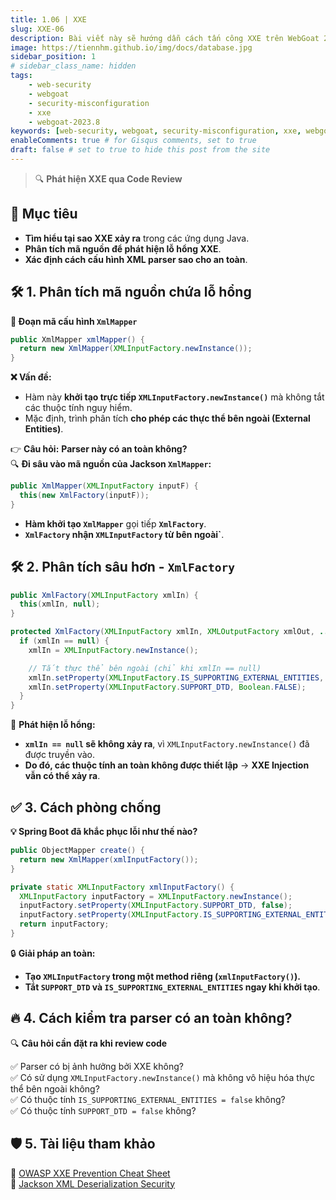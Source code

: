 ```yaml
---
title: 1.06 | XXE
slug: XXE-06
description: Bài viết này sẽ hướng dẫn cách tấn công XXE trên WebGoat 2023.8
image: https://tiennhm.github.io/img/docs/database.jpg
sidebar_position: 1
# sidebar_class_name: hidden
tags: 
    - web-security
    - webgoat
    - security-misconfiguration
    - xxe
    - webgoat-2023.8
keywords: [web-security, webgoat, security-misconfiguration, xxe, webgoat-2023.8]
enableComments: true # for Gisqus comments, set to true
draft: false # set to true to hide this post from the site
---
```


> 🔍 **Phát hiện XXE qua Code Review**

## 🎯 **Mục tiêu**
- **Tìm hiểu tại sao XXE xảy ra** trong các ứng dụng Java.
- **Phân tích mã nguồn để phát hiện lỗ hổng XXE**.
- **Xác định cách cấu hình XML parser sao cho an toàn**.


## 🛠 **1. Phân tích mã nguồn chứa lỗ hổng**
**📌 Đoạn mã cấu hình `XmlMapper`**
```java
public XmlMapper xmlMapper() {
  return new XmlMapper(XMLInputFactory.newInstance()); 
}
```
**❌ Vấn đề:**  
- Hàm này **khởi tạo trực tiếp `XMLInputFactory.newInstance()`** mà không tắt các thuộc tính nguy hiểm.
- Mặc định, trình phân tích **cho phép các thực thể bên ngoài (External Entities)**.

👉 **Câu hỏi:** **Parser này có an toàn không?**  
🔍 **Đi sâu vào mã nguồn của Jackson `XmlMapper`:**
```java
public XmlMapper(XMLInputFactory inputF) {   
  this(new XmlFactory(inputF));  
}
```
- **Hàm khởi tạo `XmlMapper`** gọi tiếp **`XmlFactory`**.
- **`XmlFactory` nhận `XMLInputFactory` từ bên ngoài`**.


## 🛠 **2. Phân tích sâu hơn - `XmlFactory`**
```java
public XmlFactory(XMLInputFactory xmlIn) {  
  this(xmlIn, null); 
}  

protected XmlFactory(XMLInputFactory xmlIn, XMLOutputFactory xmlOut, ...) { 
  if (xmlIn == null) {  
    xmlIn = XMLInputFactory.newInstance();

    // Tắt thực thể bên ngoài (chỉ khi xmlIn == null)
    xmlIn.setProperty(XMLInputFactory.IS_SUPPORTING_EXTERNAL_ENTITIES, Boolean.FALSE);  
    xmlIn.setProperty(XMLInputFactory.SUPPORT_DTD, Boolean.FALSE); 
  }
}
```
🚨 **Phát hiện lỗ hổng:**  
- **`xmlIn == null` sẽ không xảy ra**, vì `XMLInputFactory.newInstance()` đã được truyền vào.
- **Do đó, các thuộc tính an toàn không được thiết lập** → **XXE Injection vẫn có thể xảy ra**.


## ✅ **3. Cách phòng chống**
**💡 Spring Boot đã khắc phục lỗi như thế nào?**
```java
public ObjectMapper create() {
  return new XmlMapper(xmlInputFactory());  
}

private static XMLInputFactory xmlInputFactory() {
  XMLInputFactory inputFactory = XMLInputFactory.newInstance();
  inputFactory.setProperty(XMLInputFactory.SUPPORT_DTD, false);
  inputFactory.setProperty(XMLInputFactory.IS_SUPPORTING_EXTERNAL_ENTITIES, false);
  return inputFactory;
}
```
🔒 **Giải pháp an toàn:**  
- **Tạo `XMLInputFactory` trong một method riêng (`xmlInputFactory()`).**
- **Tắt `SUPPORT_DTD` và `IS_SUPPORTING_EXTERNAL_ENTITIES` ngay khi khởi tạo**.


## 🔥 **4. Cách kiểm tra parser có an toàn không?**
🔍 **Câu hỏi cần đặt ra khi review code**

✅ Parser có bị ảnh hưởng bởi XXE không?  
✅ Có sử dụng `XMLInputFactory.newInstance()` mà không vô hiệu hóa thực thể bên ngoài không?  
✅ Có thuộc tính `IS_SUPPORTING_EXTERNAL_ENTITIES = false` không?  
✅ Có thuộc tính `SUPPORT_DTD = false` không?  


## 🛡 **5. Tài liệu tham khảo**
📌 [OWASP XXE Prevention Cheat Sheet](https://cheatsheetseries.owasp.org/cheatsheets/XML_External_Entity_Prevention_Cheat_Sheet.html)  
📌 [Jackson XML Deserialization Security](https://github.com/FasterXML/jackson-dataformat-xml)  
